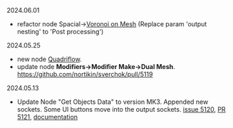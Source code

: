 2024.06.01

- refactor node Spacial->[Voronoi on Mesh](https://nortikin.github.io/sverchok/docs/nodes/spatial/voronoi_on_mesh.html) (Replace param 'output nesting' to 'Post processing')

2024.05.25

- new node [Quadriflow](https://nortikin.github.io/sverchok/docs/nodes/modifier_change/quadriflow.html). 
- update node **Modifiers->Modifier Make->Dual Mesh**. https://github.com/nortikin/sverchok/pull/5119

2024.05.13

- Update Node "Get Objects Data" to version MK3. Appended new sockets. Some UI buttons move into the output sockets. [issue 5120](https://github.com/nortikin/sverchok/issues/5120), [PR 5121](https://github.com/nortikin/sverchok/pull/5121),  [documentation](https://nortikin.github.io/sverchok/docs/nodes/scene/get_objects_data.html)